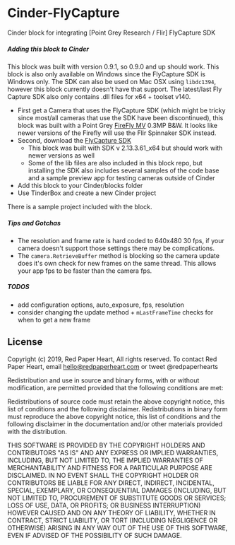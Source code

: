 Cinder-FlyCapture
===================
Cinder block for integrating [Point Grey Research / Flir] FlyCapture SDK

##### Adding this block to Cinder
This block was built with version 0.9.1, so 0.9.0 and up should work. This block is also only available on Windows since the FlyCapture SDK is Windows only. The SDK can also be used on Mac OSX using ```libdc1394```, however this block currently doesn't have that support. The latest/last Fly Capture SDK also only contains .dll files for x64 + toolset v140.

* First get a Camera that uses the FlyCapture SDK (which might be tricky since most/all cameras that use the SDK have been discontinued), this block was built with a Point Grey [FireFly MV](https://www.visiononline.org/product-catalog-detail.cfm/FLIR-Systems-Inc/1-3-MP-Firefly-MV-USB-2-0-Camera/productid/3251) 0.3MP B&W. It looks like newer versions of the Firefly will use the Flir Spinnaker SDK instead.
* Second, download the [FlyCapture SDK](https://www.flir.com/products/flycapture-sdk/)
  - This block was built with SDK v 2.13.3.61_x64 but should work with newer versions as well
  - Some of the lib files are also included in this block repo, but installing the SDK also includes several samples of the code base and a sample preview app for testing cameras outside of Cinder
* Add this block to your Cinder/blocks folder
* Use TinderBox and create a new Cinder project

There is a sample project included with the block.

##### Tips and Gotchas
- The resolution and frame rate is hard coded to 640x480 30 fps, if your camera doesn't support those settings there may be complications.
- The ```camera.RetrieveBuffer``` method is blocking so the camera update does it's own check for new frames on the same thread. This allows your app fps to be faster than the camera fps.

##### TODOS
- add configuration options, auto_exposure, fps, resolution
- consider changing the update method + ```mLastFrameTime``` checks for when to get a new frame

License
-------
Copyright (c) 2019, Red Paper Heart, All rights reserved. To contact Red Paper Heart, email hello@redpaperheart.com or tweet @redpaperhearts

Redistribution and use in source and binary forms, with or without modification, are permitted provided that the following conditions are met:
 
Redistributions of source code must retain the above copyright notice, this list of conditions and the following disclaimer. Redistributions in binary form must reproduce the above copyright notice, this list of conditions and the following disclaimer in the documentation and/or other materials provided with the distribution.
 
THIS SOFTWARE IS PROVIDED BY THE COPYRIGHT HOLDERS AND CONTRIBUTORS "AS IS" AND ANY EXPRESS OR IMPLIED WARRANTIES, INCLUDING, BUT NOT LIMITED TO, THE IMPLIED WARRANTIES OF MERCHANTABILITY AND FITNESS FOR A PARTICULAR PURPOSE ARE DISCLAIMED. IN NO EVENT SHALL THE COPYRIGHT HOLDER OR CONTRIBUTORS BE LIABLE FOR ANY DIRECT, INDIRECT, INCIDENTAL, SPECIAL, EXEMPLARY, OR CONSEQUENTIAL DAMAGES (INCLUDING, BUT NOT LIMITED TO, PROCUREMENT OF SUBSTITUTE GOODS OR SERVICES; LOSS OF USE, DATA, OR PROFITS; OR BUSINESS INTERRUPTION) HOWEVER CAUSED AND ON ANY THEORY OF LIABILITY, WHETHER IN CONTRACT, STRICT LIABILITY, OR TORT (INCLUDING NEGLIGENCE OR OTHERWISE) ARISING IN ANY WAY OUT OF THE USE OF THIS SOFTWARE, EVEN IF ADVISED OF THE POSSIBILITY OF SUCH DAMAGE.
